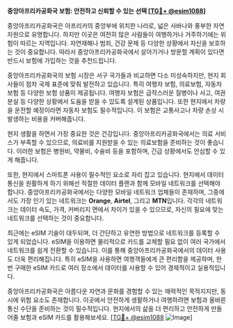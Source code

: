 **중앙아프리카공화국 보험: 안전하고 신뢰할 수 있는 선택 [[TG💪+ @esim1088](https://t.me/s/esim1088)]**

중앙아프리카공화국은 아프리카의 중앙부에 위치한 나라로, 넓은 사바나와 풍부한 자연자원으로 유명합니다. 하지만 이곳은 여전히 많은 사람들이 여행하거나 거주하기에는 위험이 따르는 지역입니다. 자연재해나 범죄, 건강 문제 등 다양한 상황에서 자신을 보호하는 것이 중요합니다. 따라서 중앙아프리카공화국에서 살아가거나 방문할 계획이 있다면 반드시 보험에 가입하는 것을 추천드립니다.

중앙아프리카공화국의 보험 시장은 서구 국가들과 비교하면 다소 미성숙하지만, 현지 회사들이 점차 국제 표준에 맞춰 발전하고 있습니다. 특히 여행자 보험, 의료보험, 자동차 보험 등 다양한 보험 상품이 제공됩니다. 여행자 보험은 급작스러운 질병이나 사고, 여권 분실 등 다양한 상황에서 도움을 받을 수 있도록 설계된 상품입니다. 또한 현지에서 차량을 운전할 예정이라면 자동차 보험도 필수적입니다. 이 보험은 교통사고나 차량 손상 시 발생하는 비용을 커버해줍니다.

현지 생활을 하면서 가장 중요한 것은 건강입니다. 중앙아프리카공화국에서는 의료 서비스가 부족할 수 있으므로, 의료비를 지원받을 수 있는 의료보험을 준비하는 것이 좋습니다. 이러한 보험은 병원비, 약물비, 수술비 등을 포함하며, 긴급 상황에서도 안심할 수 있게 해줍니다.

또한, 현지에서 스마트폰 사용이 필수적인 요소로 자리 잡고 있습니다. 현지에서 데이터 통신을 원활하게 하기 위해선 적절한 데이터 플랜과 함께 모바일 네트워크를 선택해야 합니다. 중앙아프리카공화국에서는 다양한 모바일 네트워크 업체들이 존재하며, 그중에서도 가장 인기 있는 네트워크는 **Orange**, **Airtel**, 그리고 **MTN**입니다. 각각의 네트워크는 데이터 속도, 가격, 커버리지 면에서 차이가 있을 수 있으므로, 자신의 필요에 맞는 네트워크를 선택하는 것이 중요합니다.

최근에는 eSIM 기술이 대두되며, 더 간단하고 유연한 방법으로 네트워크를 등록할 수 있게 되었습니다. eSIM을 이용하면 물리적으로 카드를 교체할 필요 없이 여러 국가에서 네트워크를 쉽게 전환할 수 있습니다. 이를 통해 중앙아프리카공화국에서의 데이터 사용도 더욱 편리해집니다. 특히 eSIM을 사용하면 여행객들에게 큰 편리함을 제공하며, 한 번 구매한 eSIM 카드로 여러 장소에서 데이터를 사용할 수 있어 경제적이고 실용적입니다.

중앙아프리카공화국은 아름다운 자연과 문화를 경험할 수 있는 매력적인 목적지지만, 동시에 위험 요소도 존재합니다. 이곳에서 안전하게 생활하거나 여행하려면 보험과 올바른 통신 수단을 준비하는 것이 필수적입니다. 현지에서의 삶을 더 편리하고 안전하게 만들어줄 보험과 eSIM 카드를 활용해보세요. [[TG💪+ @esim1088](https://t.me/s/esim1088) ![Image](https://i.postimg.cc/Y0z9fWf4/image.png)]